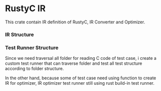 # RustyC IR 

This crate contain IR definition of RustyC, IR Converter and Optimizer.


### IR Structure



### Test Runner Structure

Since we need traversal all folder for reading C code of test case, i create a custom test runner that
can traverse folder and test all test structure according to folder structure.

In the other hand, because some of test case need using function to create IR for optimizer, IR optimizer
test runner still using rust build-in test runner.


